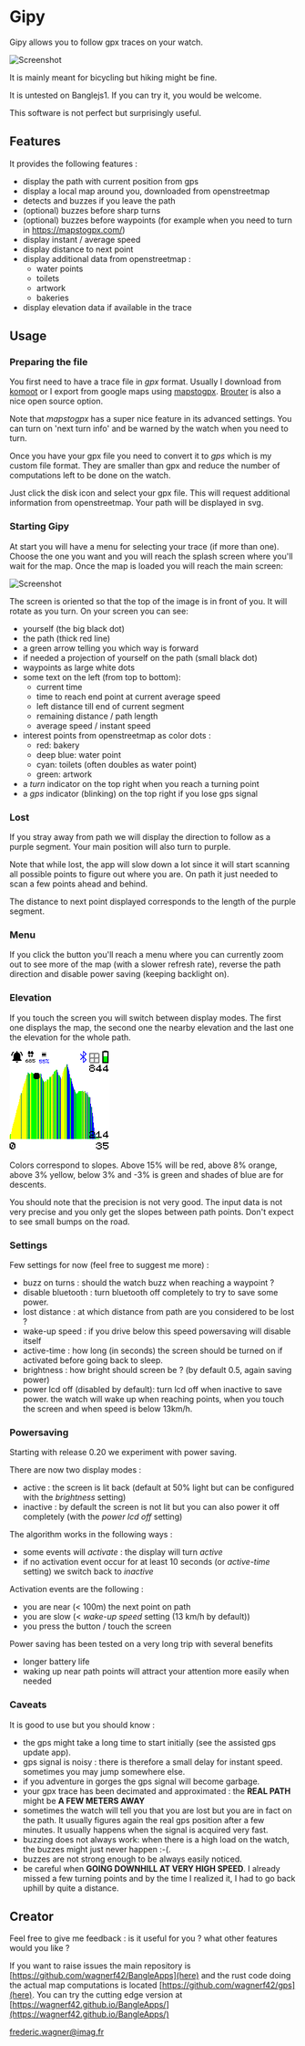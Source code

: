 # Gipy

Gipy allows you to follow gpx traces on your watch.

![Screenshot](splash.png)


It is mainly meant for bicycling but hiking might be fine.

It is untested on Banglejs1. If you can try it, you would be welcome.

This software is not perfect but surprisingly useful.

## Features

It provides the following features :

- display the path with current position from gps
- display a local map around you, downloaded from openstreetmap
- detects and buzzes if you leave the path
- (optional) buzzes before sharp turns
- (optional) buzzes before waypoints 
(for example when you need to turn in https://mapstogpx.com/)
- display instant / average speed
- display distance to next point
- display additional data from openstreetmap :
    - water points
    - toilets
    - artwork
    - bakeries
- display elevation data if available in the trace

## Usage

### Preparing the file

You first need to have a trace file in *gpx* format.
Usually I download from [komoot](https://www.komoot.com/) or I export
from google maps using [mapstogpx](https://mapstogpx.com/). [Brouter](https://brouter.damsy.net) is
also a nice open source option.

Note that *mapstogpx* has a super nice feature in its advanced settings.
You can turn on 'next turn info' and be warned by the watch when you need to turn.

Once you have your gpx file you need to convert it to *gps* which is my custom file format.
They are smaller than gpx and reduce the number of computations left to be done on the watch.

Just click the disk icon and select your gpx file.
This will request additional information from openstreetmap.
Your path will be displayed in svg.

### Starting Gipy

At start you will have a menu for selecting your trace (if more than one).
Choose the one you want and you will reach the splash screen where you'll wait for the map.
Once the map is loaded you will reach the main screen:

![Screenshot](legend.png)

The screen is oriented so that the top of the image is in front of you.
It will rotate as you turn.
On your screen you can see:

- yourself (the big black dot)
- the path (thick red line)
- a green arrow telling you which way is forward
- if needed a projection of yourself on the path (small black dot)
- waypoints as large white dots
- some text on the left (from top to bottom):
    * current time
    * time to reach end point at current average speed
    * left distance till end of current segment
    * remaining distance / path length
    * average speed / instant speed
- interest points from openstreetmap as color dots :
    * red: bakery
    * deep blue: water point
    * cyan: toilets (often doubles as water point)
    * green: artwork
- a *turn* indicator on the top right when you reach a turning point
- a *gps* indicator (blinking) on the top right if you lose gps signal

### Lost

If you stray away from path we will display the direction to follow as a purple segment. Your main position will also turn to purple.

Note that while lost, the app will slow down a lot since it will start scanning all possible points to figure out where you
are. On path it just needed to scan a few points ahead and behind.

The distance to next point displayed corresponds to the length of the purple segment.

### Menu

If you click the button you'll reach a menu where you can currently zoom out to see more of the map
(with a slower refresh rate), reverse the path direction and disable power saving (keeping backlight on).

### Elevation

If you touch the screen you will switch between display modes.
The first one displays the map, the second one the nearby elevation and the last one the elevation
for the whole path.

![Screenshot](heights.png)

Colors correspond to slopes.
Above 15% will be red, above 8% orange, above 3% yellow, below 3% and -3% is green and shades of blue
are for descents.

You should note that the precision is not very good. The input data is not very precise and you only get the
slopes between path points. Don't expect to see small bumps on the road.

### Settings

Few settings for now (feel free to suggest me more) :

- buzz on turns : should the watch buzz when reaching a waypoint ?
- disable bluetooth : turn bluetooth off completely to try to save some power. 
- lost distance : at which distance from path are you considered to be lost ?
- wake-up speed : if you drive below this speed powersaving will disable itself
- active-time : how long (in seconds) the screen should be turned on if activated before going back to sleep.
- brightness : how bright should screen be ? (by default 0.5, again saving power)
- power lcd off (disabled by default): turn lcd off when inactive to save power. the watch will wake up when reaching points,
when you touch the screen and when speed is below 13km/h.

### Powersaving

Starting with release 0.20 we experiment with power saving.

There are now two display modes :

- active : the screen is lit back (default at 50% light but can be configured with the *brightness* setting)
- inactive : by default the screen is not lit but you can also power it off completely (with the *power lcd off* setting)

The algorithm works in the following ways :

- some events will *activate* : the display will turn *active* 
- if no activation event occur for at least 10 seconds (or *active-time* setting) we switch back to *inactive*

Activation events are the following :

- you are near (< 100m) the next point on path
- you are slow (< *wake-up speed* setting (13 km/h by default))
- you press the button / touch the screen


Power saving has been tested on a very long trip with several benefits

- longer battery life
- waking up near path points will attract your attention more easily when needed

### Caveats

It is good to use but you should know :

- the gps might take a long time to start initially (see the assisted gps update app).
- gps signal is noisy : there is therefore a small delay for instant speed. sometimes you may jump somewhere else.
- if you adventure in gorges the gps signal will become garbage.
- your gpx trace has been decimated and approximated : the **REAL PATH** might be **A FEW METERS AWAY**
- sometimes the watch will tell you that you are lost but you are in fact on the path. It usually figures again
the real gps position after a few minutes. It usually happens when the signal is acquired very fast.
- buzzing does not always work: when there is a high load on the watch, the buzzes might just never happen :-(.
- buzzes are not strong enough to be always easily noticed.
- be careful when **GOING DOWNHILL AT VERY HIGH SPEED**. I already missed a few turning points and by the time I realized it,
I had to go back uphill by quite a distance.

## Creator

Feel free to give me feedback : is it useful for you ? what other features would you like ?

If you want to raise issues the main repository is [https://github.com/wagnerf42/BangleApps](here) and
the rust code doing the actual map computations is located [https://github.com/wagnerf42/gps](here).
You can try the cutting edge version at [https://wagnerf42.github.io/BangleApps/](https://wagnerf42.github.io/BangleApps/)

frederic.wagner@imag.fr
